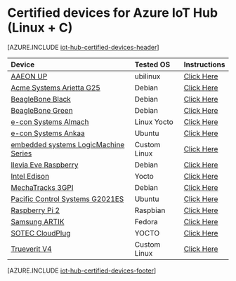 <properties
	pageTitle="IoT Hub certified devices (Linux + C)| Microsoft Azure"
	description="Summarizes IoT device SDK compatibility with device hardware."
	services="iot-hub"
	documentationCenter=""
	authors="hegate"
	manager="timlt"
	editor=""/>

<tags
     ms.service="iot-hub"
     ms.devlang="na"
     ms.topic="article"
     ms.tgt_pltfrm="na"
     ms.workload="na"
     ms.date="03/29/2016"
     ms.author="hegate"/>

# Certified devices for Azure IoT Hub (Linux + C)

[AZURE.INCLUDE [iot-hub-certified-devices-header](../../includes/iot-hub-certified-devices-header.md)]

|Device| Tested OS | Instructions |
|:---------|:----------|:---------- |
|[AAEON UP](http://www.up-board.org/) |ubilinux |[Click Here](https://github.com/Azure/azure-iot-sdks/blob/master/doc/get_started/ubilinux-up-board.md) |
|[Acme Systems Arietta G25](http://www.acmesystems.it/arietta) |Debian |[Click Here](https://github.com/Azure/azure-iot-sdks/blob/master/doc/get_started/debian-arietta-g25-c.md) |
|[BeagleBone Black](http://beagleboard.org/black) | Debian |[Click Here](https://github.com/Azure/azure-iot-sdks/blob/master/doc/get_started/debian-beaglebone-black-c.md) |
|[BeagleBone Green](http://beagleboard.org/green) |Debian |[Click Here](https://github.com/Azure/azure-iot-sdks/blob/master/doc/get_started/debian-beaglebone-green-c.md) |
|[e-con Systems Almach](http://www.e-consystems.com/DM3730-development-board.asp) |Linux Yocto |[Click Here](https://github.com/Azure/azure-iot-sdks/blob/master/doc/get_started/linux-almach-c.md) |
|[e-con Systems Ankaa](http://www.e-consystems.com/iMX6-development-board.asp) |Ubuntu |[Click Here](https://github.com/Azure/azure-iot-sdks/blob/master/doc/get_started/ubuntu-ankaa-c.md) |
|[embedded systems LogicMachine Series](http://openrb.com/products/) |Custom Linux |[Click Here](https://github.com/Azure/azure-iot-sdks/blob/master/doc/get_started/linux-logicmachine-c.md) |
|[Ilevia Eve Raspberry](http://www.ilevia.com/overview/) |Debian |[Click Here](https://github.com/Azure/azure-iot-sdks/blob/master/doc/get_started/linux-eve-raspberry-c.md) |
|[Intel Edison](http://www.intel.com/content/www/us/en/do-it-yourself/edison.html) |Yocto |[Click Here](https://github.com/Azure/azure-iot-sdks/blob/master/doc/get_started/yocto-intel-edison-c.md) |
|[MechaTracks 3GPI](http://www.mechatrax.com/products/3gpi) |Debian |[Click Here](https://github.com/Azure/azure-iot-sdks/blob/master/doc/get_started/raspbian-3gpi-c.md) |
|[Pacific Control Systems G2021ES](http://www.pacificcontrols.net/products/G2021ES-Gateway.html) |Ubuntu |[Click Here]() |
|[Raspberry Pi 2](https://www.raspberrypi.org/products/raspberry-pi-2-model-b/) | Raspbian |[Click Here](https://github.com/Azure/azure-iot-sdks/blob/master/doc/get_started/raspbian-raspberrypi2-c.md) |
|[Samsung ARTIK](http://developer.samsung.com/artik) |Fedora |[Click Here](https://github.com/Azure/azure-iot-sdks/blob/master/doc/get_started/fedora-samsung-artik-c.md) |
|[SOTEC CloudPlug](http://cloudplug.info/) |YOCTO |[Click Here](https://github.com/Azure/azure-iot-sdks/blob/master/doc/get_started/linux-sotec-cloudplug-c.md) |
|[Trueverit V4](http://www.trueverit.com/) |Custom Linux |[Click Here](https://github.com/Azure/azure-iot-sdks/blob/master/doc/get_started/linux-trueverit-v4-c.md) |

[AZURE.INCLUDE [iot-hub-certified-devices-footer](../../includes/iot-hub-certified-devices-footer.md)]
